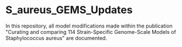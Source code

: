 # S_aureus_GEMS_Updates
In this repository, all model modifications made within the publication "Curating and comparing 114 Strain-Specific Genome-Scale Models of Staphylococcus aureus" are documented. 
